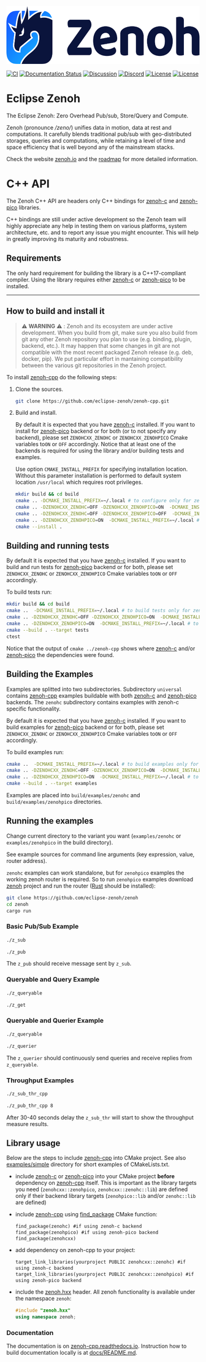 <img src="https://raw.githubusercontent.com/eclipse-zenoh/zenoh/master/zenoh-dragon.png" height="150">

[![CI](https://github.com/eclipse-zenoh/zenoh-cpp/workflows/CI/badge.svg)](https://github.com/eclipse-zenoh/zenoh-cpp/actions?query=workflow%3A%22CI%22)
[![Documentation Status](https://readthedocs.org/projects/zenoh-cpp/badge/?version=latest)](https://zenoh-cpp.readthedocs.io/en/latest/?badge=latest)
[![Discussion](https://img.shields.io/badge/discussion-on%20github-blue)](https://github.com/eclipse-zenoh/roadmap/discussions)
[![Discord](https://img.shields.io/badge/chat-on%20discord-blue)](https://discord.gg/2GJ958VuHs)
[![License](https://img.shields.io/badge/License-EPL%202.0-blue)](https://choosealicense.com/licenses/epl-2.0/)
[![License](https://img.shields.io/badge/License-Apache%202.0-blue.svg)](https://opensource.org/licenses/Apache-2.0)

# Eclipse Zenoh
The Eclipse Zenoh: Zero Overhead Pub/sub, Store/Query and Compute.

Zenoh (pronounce _/zeno/_) unifies data in motion, data at rest and computations. It carefully blends traditional pub/sub with geo-distributed storages, queries and computations, while retaining a level of time and space efficiency that is well beyond any of the mainstream stacks.

Check the website [zenoh.io](http://zenoh.io) and the [roadmap](https://github.com/eclipse-zenoh/roadmap) for more detailed information.

# C++ API

The Zenoh C++ API are headers only C++ bindings for [zenoh-c] and [zenoh-pico] libraries.

C++ bindings are still under active development so the Zenoh team will highly appreciate any help in testing them on various platforms, system architecture, etc. and to report any issue you might encounter. This will help in greatly improving its maturity and robustness.

## Requirements
The only hard requirement for building the library is a C++17-compliant compiler.
Using the library requires either [zenoh-c] or [zenoh-pico] to be installed.

-------------------------------
## How to build and install it

> :warning: **WARNING** :warning: : Zenoh and its ecosystem are under active development. When you build from git, make sure you also build from git any other Zenoh repository you plan to use (e.g. binding, plugin, backend, etc.). It may happen that some changes in git are not compatible with the most recent packaged Zenoh release (e.g. deb, docker, pip). We put particular effort in mantaining compatibility between the various git repositories in the Zenoh project.

To install [zenoh-cpp] do the following steps:

1. Clone the sources.

   ```bash
   git clone https://github.com/eclipse-zenoh/zenoh-cpp.git
   ```

2. Build and install.

   By default it is expected that you have [zenoh-c] installed. If you want to install for [zenoh-pico] backend or for both (or to not specify any backend), please set `ZENOHCXX_ZENOHC` or `ZENOHCXX_ZENOHPICO` Cmake variables to`ON` or `OFF` accordingly. Notice that at least one of the backends is required for using the library and/or building tests and examples.

   Use option `CMAKE_INSTALL_PREFIX` for specifying installation location. Without this parameter installation is performed to default system location `/usr/local` which requires root privileges.

    ```bash
    mkdir build && cd build
    cmake .. -DCMAKE_INSTALL_PREFIX=~/.local # to configure only for zenoh-c backend
    cmake .. -DZENOHCXX_ZENOHC=OFF -DZENOHCXX_ZENOHPICO=ON  -DCMAKE_INSTALL_PREFIX=~/.local # to configure  only for zenoh-pico backend
    cmake .. -DZENOHCXX_ZENOHC=OFF -DZENOHCXX_ZENOHPICO=OFF  -DCMAKE_INSTALL_PREFIX=~/.local # to configure for none of the backends
    cmake .. -DZENOHCXX_ZENOHPICO=ON  -DCMAKE_INSTALL_PREFIX=~/.local # to configure for both backends
    cmake --install .
    ```

## Building and running tests

By default it is expected that you have [zenoh-c] installed. If you want to build and run tests for [zenoh-pico] backend or for both, please set `ZENOHCXX_ZENOHC` or `ZENOHCXX_ZENOHPICO` Cmake variables to`ON` or `OFF` accordingly.

To build tests run:

```bash
mkdir build && cd build
cmake ..  -DCMAKE_INSTALL_PREFIX=~/.local # to build tests only for zenoh-c backend
cmake .. -DZENOHCXX_ZENOHC=OFF -DZENOHCXX_ZENOHPICO=ON  -DCMAKE_INSTALL_PREFIX=~/.local # to build tests only for zenoh-pico backend
cmake .. -DZENOHCXX_ZENOHPICO=ON  -DCMAKE_INSTALL_PREFIX=~/.local # to build tests for both backends
cmake --build . --target tests
ctest
```

Notice that the output of `cmake ../zenoh-cpp` shows where [zenoh-c] and/or [zenoh-pico] the dependencies were found.

## Building the Examples

Examples are splitted into two subdirectories. Subdirectory `universal` contains [zenoh-cpp] examples buildable with both [zenoh-c] and [zenoh-pico] backends. The `zenohc` subdirectory contains examples with zenoh-c specific functionality.

By default it is expected that you have [zenoh-c] installed. If you want to build examples for [zenoh-pico] backend or for both, please set `ZENOHCXX_ZENOHC` or `ZENOHCXX_ZENOHPICO` Cmake variables to`ON` or `OFF` accordingly.

To build examples run:

```bash
cmake ..  -DCMAKE_INSTALL_PREFIX=~/.local # to build examples only for zenoh-c backend
cmake .. -DZENOHCXX_ZENOHC=OFF -DZENOHCXX_ZENOHPICO=ON  -DCMAKE_INSTALL_PREFIX=~/.local # to build examples only for zenoh-pico backend
cmake .. -DZENOHCXX_ZENOHPICO=ON  -DCMAKE_INSTALL_PREFIX=~/.local # to build examples for both backends
cmake --build . --target examples
```

Examples are placed into `build/examples/zenohc` and `build/examples/zenohpico` directories.

## Running the examples

Change current directory to the variant you want (`examples/zenohc` or `examples/zenohpico` in the build directory).

See example sources for command line arguments (key expression, value, router address).

`zenohc` examples can work standalone, but for `zenohpico` examples the working zenoh router is required. So to run `zenohpico` examples download [zenoh] project and run the router ([Rust](rust-lang) should be installed):
```bash
git clone https://github.com/eclipse-zenoh/zenoh
cd zenoh
cargo run
```

### Basic Pub/Sub Example

```bash
./z_sub
```

```bash
./z_pub
```

The `z_pub` should receive message sent by `z_sub`.

### Queryable and Query Example
```bash
./z_queryable
```

```bash
./z_get
```

### Queryable and Querier Example
```bash
./z_queryable
```

```bash
./z_querier
```

The `z_querier` should continuously send queries and receive replies from `z_queryable`.

### Throughput Examples
```bash
./z_sub_thr_cpp
```

```bash
./z_pub_thr_cpp 8
```

After 30-40 seconds delay the `z_sub_thr` will start to show the throughput measure results.

## Library usage

Below are the steps to include [zenoh-cpp] into CMake project. See also [examples/simple](examples/simple) directory for short examples of CMakeLists.txt.

- include [zenoh-c] or [zenoh-pico] into your CMake project **before** dependency on [zenoh-cpp] itself.
  This is important as the library targets you need (`zenohcxx::zenohpico`, `zenohcxx::zenohc::lib`) are defined only if their backend library targets (`zenohpico::lib` and/or `zenohc::lib` are defined)

- include [zenoh-cpp] using [find_package] CMake function:
  ```
  find_package(zenohc) #if using zenoh-c backend
  find_package(zenohpico) #if using zenoh-pico backend
  find_package(zenohcxx)
  ```
- add dependency on zenoh-cpp to your project:
   ```
   target_link_libraries(yourproject PUBLIC zenohcxx::zenohc) #if using zenoh-c backend
   target_link_libraries(yourproject PUBLIC zenohcxx::zenohpico) #if using zenoh-pico backend
   ```

- include the [zenoh.hxx] header. All zenoh functionality is available under the namespace `zenoh`:
    ```C++
    #include "zenoh.hxx"
    using namespace zenoh;
    ```

### Documentation

The documentation is on [zenoh-cpp.readthedocs.io]. 
Instruction how to build documentation locally is at [docs/README.md].

[rust-lang]: https://www.rust-lang.org
[zenoh]: https://github.com/eclipse-zenoh/zenoh
[zenoh-c]: https://github.com/eclipse-zenoh/zenoh-c
[zenoh-cpp]: https://github.com/eclipse-zenoh/zenoh-cpp
[zenoh-pico]: https://github.com/eclipse-zenoh/zenoh-pico
[zenoh.hxx]: https://github.com/eclipse-zenoh/zenoh-cpp/blob/main/include/zenoh.hxx
[add_subdirectory]: https://cmake.org/cmake/help/latest/command/add_subdirectory.html
[find_package]: https://cmake.org/cmake/help/latest/command/find_package.html
[FetchContent]: https://cmake.org/cmake/help/latest/module/FetchContent.html
[zenoh-cpp.readthedocs.io]: https://zenoh-cpp.readthedocs.io
[docs/README.md]: https://github.com/eclipse-zenoh/zenoh-cpp/blob/main/docs/README.md
